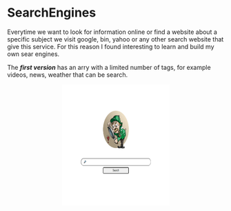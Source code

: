 # SearchEngines
Everytime we want to look for information online or find a website about a specific subject we visit google, bin, yahoo or any other search website that give this service. For this reason I found interesting to learn and build my own sear engines.



The ***first version*** has an arry with a limited number of tags, for example videos, news, weather that can be search.
<div align="center">
<img src="search1.png" width="250" height="280" /></div>
